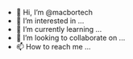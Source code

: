 - 👋 Hi, I’m @macbortech
- 👀 I’m interested in ...
- 🌱 I’m currently learning ...
- 💞️ I’m looking to collaborate on ...
- 📫 How to reach me ...

<!---
macbortech/macbortech is a ✨ special ✨ repository because its `README.md` (this file) appears on your GitHub profile.
You can click the Preview link to take a look at your changes.
--->
